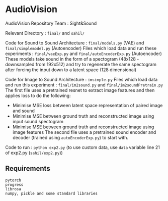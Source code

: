 # AudioVision
AudioVision Repository 
Team : Sight&Sound

Relevant Directory :  `final/` and `sahil/`

Code for Sound to Sound Architecture : `final/models.py` (VAE) and `final/simplemodel.py` (Autoencoder) 
Files which load data and run these experiments : `final/vaeExp.py` and `final/autoEncoderExp.py` (Autoencoder)
These models take sound in the form of a spectogram (48x128 - downsampled from 192x512) and try to regenerate the same spectogram after forcing the input down to a latent space (128 dimensional)

Code for Image to Sound Architecture : `imsimple.py`
Files which load data and run this experiment : `final/im2sound.py` and `final/im2soundPretrain.py`
The first file uses a pretrained resnet to extract image features and then applies loss to do the following:
* Minimise MSE loss between latent space representation of paired image and sound
* Minimise MSE between ground truth and reconstructed image using input sound spectogram
* Minimise MSE between ground truth and reconstructed image using image features
The second file uses a pretrained sound encoder and decoder (trained using `autoEncoderExp.py`) to start with.

Code to run : `python exp2.py` (to use custom data, use `data` variable line 21 of exp2.py (`sahil/exp2.py`)) 


## Requirements
```
pytorch
progress
librosa
numpy, pickle and some standard libraries
```
